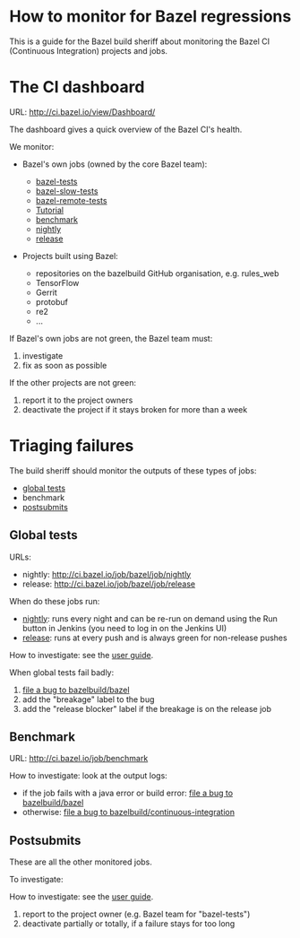# How to monitor for Bazel regressions

This is a guide for the Bazel build sheriff about monitoring the Bazel CI
(Continuous Integration) projects and jobs.

# The CI dashboard

URL: http://ci.bazel.io/view/Dashboard/

The dashboard gives a quick overview of the Bazel CI's health.

We monitor:

*   Bazel's own jobs (owned by the core Bazel team):

    -   [bazel-tests](http://ci.bazel.io/job/bazel-tests)
    -   [bazel-slow-tests](http://ci.bazel.io/job/bazel-slow-tests)
    -   [bazel-remote-tests](http://ci.bazel.io/job/bazel-remote-tests)
    -   [Tutorial](http://ci.bazel.io/job/Tutorial)
    -   [benchmark](http://ci.bazel.io/job/benchmark)
    -   [nightly](http://ci.bazel.io/job/bazel/job/nightly)
    -   [release](http://ci.bazel.io/job/bazel/job/release)

*   Projects built using Bazel:

    -   repositories on the bazelbuild GitHub organisation, e.g. rules\_web
    -   TensorFlow
    -   Gerrit
    -   protobuf
    -   re2
    -   ...

If Bazel's own jobs are not green, the Bazel team must:

1.  investigate
2.  fix as soon as possible

If the other projects are not green:

1.  report it to the project owners
2.  deactivate the project if it stays broken for more than a week

# Triaging failures

The build sheriff should monitor the outputs of these types of jobs:

*   [global tests](user.md#global-jobs)
*   benchmark
*   [postsubmits](user.md#postsubmit)

## Global tests

URLs:

*   nightly: http://ci.bazel.io/job/bazel/job/nightly
*   release: http://ci.bazel.io/job/bazel/job/release

When do these jobs run:

*   [nightly](http://ci.bazel.io/job/bazel/job/nightly): runs every night and
    can be re-run on demand using the Run button in Jenkins (you need to log in
    on the Jenkins UI)
*   [release](http://ci.bazel.io/job/bazel/job/release): runs at every push and
    is always green for non-release pushes

How to investigate: see the [user guide](user.md#global-jobs).

When global tests fail badly:

1.  [file a bug to bazelbuild/bazel](https://github.com/bazelbuild/bazel/issues/new)
2.  add the "breakage" label to the bug
3.  add the "release blocker" label if the breakage is on the release job

## Benchmark

URL: http://ci.bazel.io/job/benchmark

How to investigate: look at the output logs:

*   if the job fails with a java error or build error: [file a bug to
    bazelbuild/bazel](https://github.com/bazelbuild/bazel/issues/new)
*   otherwise: [file a bug to
    bazelbuild/continuous-integration](https://github.com/bazelbuild/bazel/continuous-integration/new)

## Postsubmits

These are all the other monitored jobs.

To investigate:

How to investigate: see the [user guide](user.md#presubmit).

1.  report to the project owner (e.g. Bazel team for "bazel-tests")
2.  deactivate partially or totally, if a failure stays for too long
